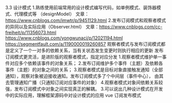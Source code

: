 3.3 设计模式
1.熟练使用前端常用的设计模式编写代码，如单例模式、装饰器模式、代理模式等 （designModel）
文章：https://www.cnblogs.com/imwtr/p/9451129.html
2.发布订阅模式和观察者模式的异同以及实际应用（Observer.html）
  文章：https://www.cnblogs.com/cc-freiheit/p/11356073.html 
  https://www.cnblogs.com/yongwunaci/p/12021194.html
  https://segmentfault.com/a/1190000019260857
  观察者模式与发布订阅模式都是定义了一个一对多的依赖关系，当有关状态发生变更时则执行相应的更新
  发布订阅模式更灵活，是进阶版的观察者模式，指定对应分发
    1.观察者模式维护单一事件对应多个依赖该事件的对象关系；
    2.发布订阅维护多个事件（主题）及依赖各事件（主题）的对象之间的关系；
    3.观察者模式是目标对象直接触发通知（全部通知），观察对象被迫接收通知。发布订阅模式多了个中间层（事件中心），
      由其去管理通知广播（只通知订阅对应事件的对象）
    4.观察者模式对象间依赖关系较强，发布订阅模式中对象之间实现真正的解耦。
3.可以说出几种设计模式在开发中的实际应用，理解框架源码中对设计模式的应用
  vue 订阅发布模式
